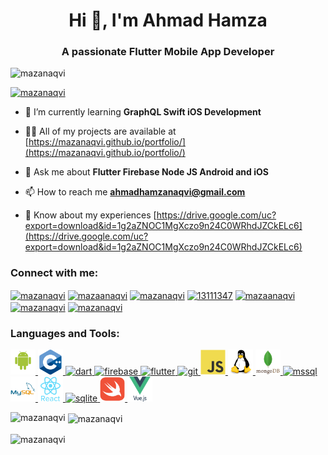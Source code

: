 <h1 align="center">Hi 👋, I'm Ahmad Hamza</h1>
<h3 align="center">A passionate Flutter Mobile App Developer</h3>

<p align="left"> <img src="https://komarev.com/ghpvc/?username=mazanaqvi&label=Profile%20views&color=0e75b6&style=flat" alt="mazanaqvi" /> </p>

<p align="left"> <a href="https://github.com/ryo-ma/github-profile-trophy"><img src="https://github-profile-trophy.vercel.app/?username=mazanaqvi" alt="mazanaqvi" /></a> </p>

- 🌱 I’m currently learning **GraphQL Swift iOS Development**

- 👨‍💻 All of my projects are available at [https://mazanaqvi.github.io/portfolio/](https://mazanaqvi.github.io/portfolio/)

- 💬 Ask me about **Flutter Firebase Node JS Android and iOS**

- 📫 How to reach me **ahmadhamzanaqvi@gmail.com**

- 📄 Know about my experiences [https://drive.google.com/uc?export=download&id=1g2aZNOC1MgXczo9n24C0WRhdJZCkELc6](https://drive.google.com/uc?export=download&id=1g2aZNOC1MgXczo9n24C0WRhdJZCkELc6)

<h3 align="left">Connect with me:</h3>
<p align="left">
<a href="https://dev.to/mazanaqvi" target="blank"><img align="center" src="https://raw.githubusercontent.com/rahuldkjain/github-profile-readme-generator/master/src/images/icons/Social/devto.svg" alt="mazanaqvi" height="30" width="40" /></a>
<a href="https://twitter.com/mazaanaqvi" target="blank"><img align="center" src="https://raw.githubusercontent.com/rahuldkjain/github-profile-readme-generator/master/src/images/icons/Social/twitter.svg" alt="mazaanaqvi" height="30" width="40" /></a>
<a href="https://linkedin.com/in/mazanaqvi" target="blank"><img align="center" src="https://raw.githubusercontent.com/rahuldkjain/github-profile-readme-generator/master/src/images/icons/Social/linked-in-alt.svg" alt="mazanaqvi" height="30" width="40" /></a>
<a href="https://stackoverflow.com/users/13111347" target="blank"><img align="center" src="https://raw.githubusercontent.com/rahuldkjain/github-profile-readme-generator/master/src/images/icons/Social/stack-overflow.svg" alt="13111347" height="30" width="40" /></a>
<a href="https://fb.com/mazaanaqvi" target="blank"><img align="center" src="https://raw.githubusercontent.com/rahuldkjain/github-profile-readme-generator/master/src/images/icons/Social/facebook.svg" alt="mazaanaqvi" height="30" width="40" /></a>
<a href="https://instagram.com/mazanaqvi" target="blank"><img align="center" src="https://raw.githubusercontent.com/rahuldkjain/github-profile-readme-generator/master/src/images/icons/Social/instagram.svg" alt="mazanaqvi" height="30" width="40" /></a>
<a href="https://www.youtube.com/c/mazanaqvi" target="blank"><img align="center" src="https://raw.githubusercontent.com/rahuldkjain/github-profile-readme-generator/master/src/images/icons/Social/youtube.svg" alt="mazanaqvi" height="30" width="40" /></a>
</p>

<h3 align="left">Languages and Tools:</h3>
<p align="left"> <a href="https://developer.android.com" target="_blank" rel="noreferrer"> <img src="https://raw.githubusercontent.com/devicons/devicon/master/icons/android/android-original-wordmark.svg" alt="android" width="40" height="40"/> </a> <a href="https://www.w3schools.com/cpp/" target="_blank" rel="noreferrer"> <img src="https://raw.githubusercontent.com/devicons/devicon/master/icons/cplusplus/cplusplus-original.svg" alt="cplusplus" width="40" height="40"/> </a> <a href="https://dart.dev" target="_blank" rel="noreferrer"> <img src="https://www.vectorlogo.zone/logos/dartlang/dartlang-icon.svg" alt="dart" width="40" height="40"/> </a> <a href="https://firebase.google.com/" target="_blank" rel="noreferrer"> <img src="https://www.vectorlogo.zone/logos/firebase/firebase-icon.svg" alt="firebase" width="40" height="40"/> </a> <a href="https://flutter.dev" target="_blank" rel="noreferrer"> <img src="https://www.vectorlogo.zone/logos/flutterio/flutterio-icon.svg" alt="flutter" width="40" height="40"/> </a> <a href="https://git-scm.com/" target="_blank" rel="noreferrer"> <img src="https://www.vectorlogo.zone/logos/git-scm/git-scm-icon.svg" alt="git" width="40" height="40"/> </a> <a href="https://developer.mozilla.org/en-US/docs/Web/JavaScript" target="_blank" rel="noreferrer"> <img src="https://raw.githubusercontent.com/devicons/devicon/master/icons/javascript/javascript-original.svg" alt="javascript" width="40" height="40"/> </a> <a href="https://www.linux.org/" target="_blank" rel="noreferrer"> <img src="https://raw.githubusercontent.com/devicons/devicon/master/icons/linux/linux-original.svg" alt="linux" width="40" height="40"/> </a> <a href="https://www.mongodb.com/" target="_blank" rel="noreferrer"> <img src="https://raw.githubusercontent.com/devicons/devicon/master/icons/mongodb/mongodb-original-wordmark.svg" alt="mongodb" width="40" height="40"/> </a> <a href="https://www.microsoft.com/en-us/sql-server" target="_blank" rel="noreferrer"> <img src="https://www.svgrepo.com/show/303229/microsoft-sql-server-logo.svg" alt="mssql" width="40" height="40"/> </a> <a href="https://www.mysql.com/" target="_blank" rel="noreferrer"> <img src="https://raw.githubusercontent.com/devicons/devicon/master/icons/mysql/mysql-original-wordmark.svg" alt="mysql" width="40" height="40"/> </a> <a href="https://reactjs.org/" target="_blank" rel="noreferrer"> <img src="https://raw.githubusercontent.com/devicons/devicon/master/icons/react/react-original-wordmark.svg" alt="react" width="40" height="40"/> </a> <a href="https://www.sqlite.org/" target="_blank" rel="noreferrer"> <img src="https://www.vectorlogo.zone/logos/sqlite/sqlite-icon.svg" alt="sqlite" width="40" height="40"/> </a> <a href="https://developer.apple.com/swift/" target="_blank" rel="noreferrer"> <img src="https://raw.githubusercontent.com/devicons/devicon/master/icons/swift/swift-original.svg" alt="swift" width="40" height="40"/> </a> <a href="https://vuejs.org/" target="_blank" rel="noreferrer"> <img src="https://raw.githubusercontent.com/devicons/devicon/master/icons/vuejs/vuejs-original-wordmark.svg" alt="vuejs" width="40" height="40"/> </a> </p>

<p><img align="left" src="https://github-readme-stats.vercel.app/api/top-langs?username=mazanaqvi&show_icons=true&locale=en&layout=compact" alt="mazanaqvi" /></p>

<p>&nbsp;<img align="center" src="https://github-readme-stats.vercel.app/api?username=mazanaqvi&show_icons=true&locale=en" alt="mazanaqvi" /></p>

<p><img align="center" src="https://github-readme-streak-stats.herokuapp.com/?user=mazanaqvi&" alt="mazanaqvi" /></p>

